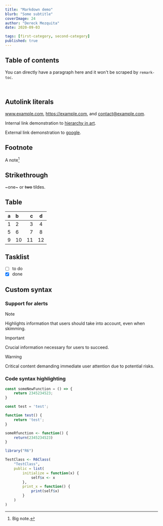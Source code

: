 ```yaml
---
title: "Markdown demo"
blurb: "Some subtitle"
coverImage: 24
author: "Dereck Mezquita"
date: 2020-09-03

tags: [first-category, second-category]
published: true
---
```


## Table of contents

You can directly have a paragraph here and it won't be scraped by `remark-toc`.

<!-- custom support for html including breaks -->
<br>

## Autolink literals

www.example.com, https://example.com, and contact@example.com.

Internal link demonstration to [hierarchy in art](/blog/20181127_hierarchy-in-art).

External link demonstration to [google](https://www.google.com).

## Footnote

A note[^1]

[^1]: Big note.

## Strikethrough

~one~ or ~~two~~ tildes.

## Table

| a | b  |  c |  d  |
| - | :- | -: | :-: |
| 1 | 2  |  3 |  4  |
| 5 | 6  |  7 |  8  |
| 9 | 10 | 11 | 12  |

## Tasklist

* [ ] to do
* [x] done

## Custom syntax

### Support for alerts

> [!NOTE]
> Highlights information that users should take into account, even when skimming.

> [!IMPORTANT]
> Crucial information necessary for users to succeed.

> [!WARNING]
> Critical content demanding immediate user attention due to potential risks.

### Code syntax highlighting

```js
const someNewFunction = () => {
    return 2345234523;
}
```


```javascript
const test = 'test';

function test() {
    return 'test';
}
```

```r
someRfunction <- function() {
    return(2345234523)
}

library("R6")

TestClass <- R6Class(
    "TestClass",
    public = list(
        initialize = function(x) {
            self$x <- x
        },
        print_x = function() {
            print(self$x)
        }
    )
)
```